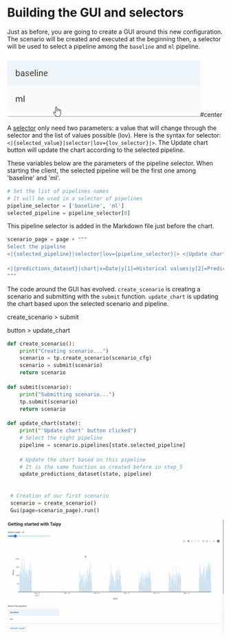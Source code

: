 # Building the GUI and selectors

Just as before, you are going to create a GUI around this new configuration. The scenario will be created and executed at the beginning then, a selector will be used to select a pipeline among the `baseline` and `ml` pipeline.

![Alt Text](/steps/images/selector.gif)#center

A [selector](https://didactic-broccoli-7da2dfd5.pages.github.io/manuals/gui/viselements/selector/) only need two parameters: a value that will change through the selector and the list of values possible (lov). Here is the syntax for selector: `<|{selected_value}|selector|lov={lov_selector}|>`. The Update chart button will update the chart according to the selected pipeline.

These variables below are the parameters of the pipeline selector. When starting the client, the selected pipeline will be the first one among 'baseline' and 'ml'.
```python
# Set the list of pipelines names
# It will be used in a selector of pipelines
pipeline_selector = ['baseline', 'ml']
selected_pipeline = pipeline_selector[0]
```

This pipeline selector is added in the Markdown file just before the chart.

```python
scenario_page = page + """
Select the pipeline
<|{selected_pipeline}|selector|lov={pipeline_selector}|> <|Update chart|button|on_action=update_chart|>

<|{predictions_dataset}|chart|x=Date|y[1]=Historical values|y[2]=Predicted values|height=80%|width=100%|type=bar|>
"""
```

The code around the GUI has evolved. `create_scenario` is creating a scenario and submitting with the `submit` function. `update_chart` is updating the chart based upon the selected scenario and pipeline.

create_scenario > submit

button > update_chart
```python
def create_scenario():
    print("Creating scenario...")
    scenario = tp.create_scenario(scenario_cfg)
    scenario = submit(scenario)
    return scenario

def submit(scenario):
    print("Submitting scenario...")
    tp.submit(scenario)
    return scenario

def update_chart(state):
    print("'Update chart' button clicked")
    # Select the right pipeline
    pipeline = scenario.pipelines[state.selected_pipeline]

    # Update the chart based on this pipeline
    # It is the same function as created before in step_5
    update_predictions_dataset(state, pipeline)


 # Creation of our first scenario
 scenario = create_scenario()
 Gui(page=scenario_page).run()  
```
![Alt Text](/steps/images/step_7_result.gif)

